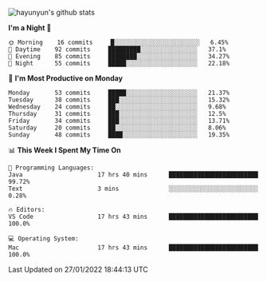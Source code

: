 
![hayunyun's github stats](https://github-readme-stats.vercel.app/api?username=hayunyun&show_icons=true)


<!--START_SECTION:waka-->
**I'm a Night 🦉** 

```text
🌞 Morning    16 commits     █░░░░░░░░░░░░░░░░░░░░░░░░   6.45% 
🌆 Daytime    92 commits     █████████░░░░░░░░░░░░░░░░   37.1% 
🌃 Evening    85 commits     ████████░░░░░░░░░░░░░░░░░   34.27% 
🌙 Night      55 commits     █████░░░░░░░░░░░░░░░░░░░░   22.18%

```
📅 **I'm Most Productive on Monday** 

```text
Monday       53 commits     █████░░░░░░░░░░░░░░░░░░░░   21.37% 
Tuesday      38 commits     ███░░░░░░░░░░░░░░░░░░░░░░   15.32% 
Wednesday    24 commits     ██░░░░░░░░░░░░░░░░░░░░░░░   9.68% 
Thursday     31 commits     ███░░░░░░░░░░░░░░░░░░░░░░   12.5% 
Friday       34 commits     ███░░░░░░░░░░░░░░░░░░░░░░   13.71% 
Saturday     20 commits     ██░░░░░░░░░░░░░░░░░░░░░░░   8.06% 
Sunday       48 commits     ████░░░░░░░░░░░░░░░░░░░░░   19.35%

```


📊 **This Week I Spent My Time On** 

```text
💬 Programming Languages: 
Java                     17 hrs 40 mins      █████████████████████████   99.72% 
Text                     3 mins              ░░░░░░░░░░░░░░░░░░░░░░░░░   0.28%

🔥 Editors: 
VS Code                  17 hrs 43 mins      █████████████████████████   100.0%

💻 Operating System: 
Mac                      17 hrs 43 mins      █████████████████████████   100.0%

```


 Last Updated on 27/01/2022 18:44:13 UTC
<!--END_SECTION:waka-->

<!--
**hayunyun/hayunyun** is a ✨ _special_ ✨ repository because its `README.md` (this file) appears on your GitHub profile.

Here are some ideas to get you started:

- 🔭 I’m currently working on ...
- 🌱 I’m currently learning ...
- 👯 I’m looking to collaborate on ...
- 🤔 I’m looking for help with ...
- 💬 Ask me about ...
- 📫 How to reach me: ...
- 😄 Pronouns: ...
- ⚡ Fun fact: ...
-->

